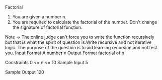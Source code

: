 
Factorial
1. You are given a number n.
2. You are required to calculate the factorial of the number. Don't change the signature of factorial function.

Note -> The online judge can't force you to write the function recursively but that is what the spirit of question is.Write recursive and not iterative logic. The purpose of the question is to aid learning recursion and not test you.
Input Format
A number n
Output Format
factorial of n

Constraints
0 <= n <= 10
Sample Input
5

Sample Output
120